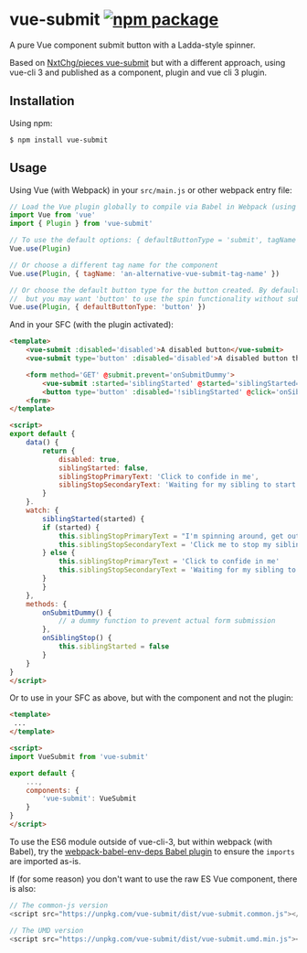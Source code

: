 # vue-submit [![npm package](https://img.shields.io/npm/v/vue-submit.svg)](https://www.npmjs.com/package/vue-submit)

A pure Vue component submit button with a Ladda-style spinner.

Based on [NxtChg/pieces vue-submit](https://github.com/NxtChg/pieces/tree/master/js/vue/vue-submit) but with a different approach, using vue-cli 3 and published as a component, plugin and vue cli 3 plugin.

## Installation

Using npm:

```shell
$ npm install vue-submit
```

## Usage

Using Vue (with Webpack) in your `src/main.js` or other webpack entry file:

```js
// Load the Vue plugin globally to compile via Babel in Webpack (using vue-cli-3).
import Vue from 'vue'
import { Plugin } from 'vue-submit'

// To use the default options: { defaultButtonType = 'submit', tagName = 'vue-submit' }
Vue.use(Plugin)

// Or choose a different tag name for the component
Vue.use(Plugin, { tagName: 'an-alternative-vue-submit-tag-name' })

// Or choose the default button type for the button created. By default this is 'submit',
//  but you may want 'button' to use the spin functionality without submitting a form
Vue.use(Plugin, { defaultButtonType: 'button' })
```

And in your SFC (with the plugin activated):

```html
<template>
    <vue-submit :disabled='disabled'>A disabled button</vue-submit>
    <vue-submit type='button' :disabled='disabled'>A disabled button that behaves like a normal button instead of a submit button</vue-submit>

    <form method='GET' @submit.prevent='onSubmitDummy'>
        <vue-submit :started='siblingStarted' @started='siblingStarted=true'> {{ siblingStopPrimaryText }}</vue-submit>
        <button type='button' :disabled='!siblingStarted' @click='onSiblingStop'> {{ siblingStopSecondaryText }}</button>
    <form>
</template>

<script>
export default {
    data() {
        return {
            disabled: true,
            siblingStarted: false,
            siblingStopPrimaryText: 'Click to confide in me',
            siblingStopSecondaryText: 'Waiting for my sibling to start spinning'
        }
    }.
    watch: {
        siblingStarted(started) {
        if (started) {
            this.siblingStopPrimaryText = "I'm spinning around, get out of my way!"
            this.siblingStopSecondaryText = 'Click me to stop my sibling'
        } else {
            this.siblingStopPrimaryText = 'Click to confide in me'
            this.siblingStopSecondaryText = 'Waiting for my sibling to start spinning'
        }
        }
    },
    methods: {
        onSubmitDummy() {
            // a dummy function to prevent actual form submission
        },
        onSiblingStop() {
            this.siblingStarted = false
        }
    }
}
</script>
```

Or to use in your SFC as above, but with the component and not the plugin:

```html
<template>
 ...
</template>

<script>
import VueSubmit from 'vue-submit'

export default {
    ...,
    components: {
        'vue-submit': VueSubmit
    }
}
</script>
```

To use the ES6 module outside of vue-cli-3, but within webpack (with Babel), try the [webpack-babel-env-deps Babel plugin](https://github.com/andersdjohnson/webpack-babel-env-deps) to ensure the `imports` are imported as-is.

If (for some reason) you don't want to use the raw ES Vue component, there is also:

```js
// The common-js version
<script src="https://unpkg.com/vue-submit/dist/vue-submit.common.js"></script>

// The UMD version
<script src="https://unpkg.com/vue-submit/dist/vue-submit.umd.min.js"></script>
```
